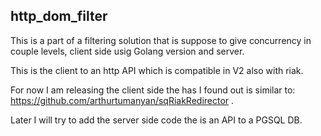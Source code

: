 http_dom_filter
---------------
This is a part of a filtering solution that is suppose to give concurrency in couple levels, client side usig Golang version and server.

This is the client to an http API which is compatible in V2 also with riak.

For now I am releasing the client side the has I found out is similar to: https://github.com/arthurtumanyan/sqRiakRedirector .

Later I will try to add the server side code the is an API to a PGSQL DB.
